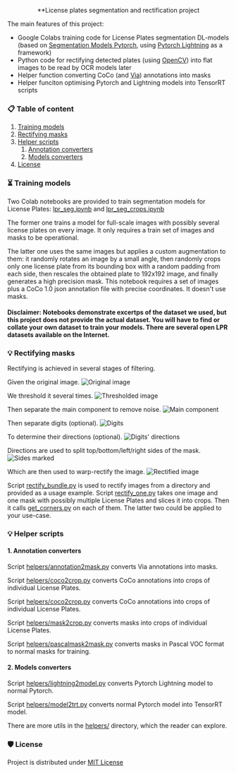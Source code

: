 <div align="center">
 
**License plates segmentation and rectification project

</div>


The main features of this project:

 - Google Colabs training code for License Plates segmentation DL-models (based on [Segmentation Models Pytorch](https://github.com/qubvel/segmentation_models.pytorch), using [Pytorch Lightning](https://www.pytorchlightning.ai/) as a framework)
 - Python code for rectifying detected plates (using [OpenCV](https://opencv.org/)) into flat images to be read by OCR models later
 - Helper function converting CoCo (and [Via](https://www.robots.ox.ac.uk/~vgg/software/via/)) annotations into masks
 - Helper funciton optimising Pytorch and Lightning models into TensorRT scripts
 

### 📋 Table of content
1. [Training models](#training)
2. [Rectifying masks](#rectifying)
3. [Helper scripts](#helper)
    1. [Annotation converters](#convert_annotation)
    2. [Models converters](#convert_models)
4. [License](#license)


### ⏳ Training models <a name="training"></a>

Two Colab notebooks are provided to train segmentation models for License Plates: [lpr_seg.ipynb](https://github.com/IncrediBlame/lpr_demo/blob/master/lpr_seg.ipynb) and [lpr_seg_crops.ipynb](https://github.com/IncrediBlame/lpr_demo/blob/master/lpr_seg_crops.ipynb)

The former one trains a model for full-scale images with possibly several license plates on every image. It only requires a train set of images and masks to be operational.

The latter one uses the same images but applies a custom augmentation to them: it randomly rotates an image by a small angle, then randomly crops only one license plate from its bounding box with a random padding from each side, then rescales the obtained plate to 192x192 image, and finally generates a high precision mask. This notebook requires a set of images plus a CoCo 1.0 json annotation file with precise coordinates. It doesn't use masks.

#### Disclaimer: Notebooks demonstrate excertps of the dataset we used, but this project does not provide the actual dataset. You will have to find or collate your own dataset to train your models. There are several open LPR datasets available on the Internet.


### 💡 Rectifying masks <a name="rectifying"></a>

Rectifying is achieved in several stages of filtering.

Given the original image.
![Original image](https://github.com/IncrediBlame/lpr_demo/blob/master/pics/1.png)

We threshold it several times.
![Thresholded image](https://github.com/IncrediBlame/lpr_demo/blob/master/pics/2.png)

Then separate the main component to remove noise.
![Main component](https://github.com/IncrediBlame/lpr_demo/blob/master/pics/3.png)

Then separate digits (optional).
![Digits](https://github.com/IncrediBlame/lpr_demo/blob/master/pics/4.png)

To determine their directions (optional).
![Digits' directions](https://github.com/IncrediBlame/lpr_demo/blob/master/pics/5.png)

Directions are used to split top/bottom/left/right sides of the mask.
![Sides marked](https://github.com/IncrediBlame/lpr_demo/blob/master/pics/6.png)

Which are then used to warp-rectify the image.
![Rectified image](https://github.com/IncrediBlame/lpr_demo/blob/master/pics/7.png)


Script [rectify_bundle.py](https://github.com/IncrediBlame/lpr_demo/blob/master/rectify_bundle.py) is used to rectify images from a directory and provided as a usage example. Script [rectify_one.py](https://github.com/IncrediBlame/lpr_demo/blob/master/rectify_one.py) takes one image and one mask with possibly multiple License Plates and slices it into crops. Then it calls [get_corners.py](https://github.com/IncrediBlame/lpr_demo/blob/master/get_corners.py) on each of them. The latter two could be applied to your use-case.


### 💡 Helper scripts <a name="helper"></a>

#### 1. Annotation converters <a name="convert_annotation"></a>

Script [helpers/annotation2mask.py](https://github.com/IncrediBlame/lpr_demo/blob/master/helpers/annotation2mask.py) converts Via annotations into masks.

Script [helpers/coco2crop.py](https://github.com/IncrediBlame/lpr_demo/blob/master/helpers/coco2crop.py) converts CoCo annotations into crops of individual License Plates.

Script [helpers/coco2crop.py](https://github.com/IncrediBlame/lpr_demo/blob/master/helpers/coco2crop.py) converts CoCo annotations into crops of individual License Plates.

Script [helpers/mask2crop.py](https://github.com/IncrediBlame/lpr_demo/blob/master/helpers/mask2crop.py) converts masks into crops of individual License Plates.

Script [helpers/pascalmask2mask.py](https://github.com/IncrediBlame/lpr_demo/blob/master/helpers/pascalmask2mask.py) converts masks in Pascal VOC format to normal masks for training.

#### 2. Models converters <a name="convert_models"></a>

Script [helpers/lightning2model.py](https://github.com/IncrediBlame/lpr_demo/blob/master/helpers/lightning2model.py) converts Pytorch Lightning model to normal Pytorch.

Script [helpers/model2trt.py](https://github.com/IncrediBlame/lpr_demo/blob/master/helpers/model2trt.py) converts normal Pytorch model into TensorRT model.


There are more utils in the [helpers/](https://github.com/IncrediBlame/lpr_demo/blob/master/helpers/) directory, which the reader can explore.


### 🛡️ License <a name="license"></a>
Project is distributed under [MIT License](https://github.com/IncrediBlame/lpr_demo/blob/master/LICENSE)
